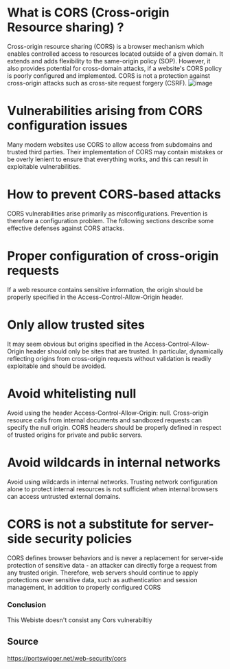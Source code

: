 # What is CORS (Cross-origin Resource sharing) ?
Cross-origin resource sharing (CORS) is a browser mechanism which enables controlled access to resources located outside of a given domain. It extends and adds flexibility to the same-origin policy (SOP). However, it also provides potential for cross-domain attacks, if a website's CORS policy is poorly configured and implemented. CORS is not a protection against cross-origin attacks such as cross-site request forgery (CSRF).
![image](https://user-images.githubusercontent.com/72333625/201738168-63616d52-702b-4953-b3b2-d5c927d579b1.png)

# Vulnerabilities arising from CORS configuration issues
Many modern websites use CORS to allow access from subdomains and trusted third parties. Their implementation of CORS may contain mistakes or be overly lenient to ensure that everything works, and this can result in exploitable vulnerabilities.

# How to prevent CORS-based attacks
CORS vulnerabilities arise primarily as misconfigurations. Prevention is therefore a configuration problem. The following sections describe some effective defenses against CORS attacks.

# Proper configuration of cross-origin requests
If a web resource contains sensitive information, the origin should be properly specified in the Access-Control-Allow-Origin header.

# Only allow trusted sites
It may seem obvious but origins specified in the Access-Control-Allow-Origin header should only be sites that are trusted. In particular, dynamically reflecting origins from cross-origin requests without validation is readily exploitable and should be avoided.

# Avoid whitelisting null
Avoid using the header Access-Control-Allow-Origin: null. Cross-origin resource calls from internal documents and sandboxed requests can specify the null origin. CORS headers should be properly defined in respect of trusted origins for private and public servers.

# Avoid wildcards in internal networks
Avoid using wildcards in internal networks. Trusting network configuration alone to protect internal resources is not sufficient when internal browsers can access untrusted external domains.

# CORS is not a substitute for server-side security policies
CORS defines browser behaviors and is never a replacement for server-side protection of sensitive data - an attacker can directly forge a request from any trusted origin. Therefore, web servers should continue to apply protections over sensitive data, such as authentication and session management, in addition to properly configured CORS

### Conclusion
This Webiste doesn't consist any Cors vulnerabiltiy

## Source
https://portswigger.net/web-security/cors
